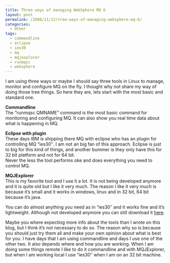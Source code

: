 ```yaml
---
title: Three ways of managing WebSphere MQ 6
layout: post
permalink: /2008/11/12/tree-ways-of-managing-websphere-mq-6/
categories:
  - Other
tags:
  - commandline
  - eclipse
  - ies30
  - mq
  - mqjexplorer
  - runmqsc
  - websphere
---
```

I am using three ways or maybe I should say three tools in Linux to manage, monitor and configure MQ on the fly. I thought why not share my way of doing those tree things. So here they are, lets start with the most basic and standard one.<!--more-->

**Commandline**  
The &#8220;runmqsc QMNAME&#8221; command is the most basic command for monitoring and configuring MQ. It can also show you real time data about what is happening in MQ.

**Eclipse with plugin**  
These days IBM is shipping there MQ with eclipse who has an plugin for controlling MQ &#8220;ies30&#8243;. I am not an big fan of this approach. Eclipse is just to big for this kind of things, and another bummer is they only have this for 32 bit platform and not for 64 bit.  
Never the less the tool performs oke and does everything you need to control MQ.

**MQJExplorer**  
This is my favorite tool and I use it a lot. It is not being developed anymore and it is quite old but I like it very much. The reason I like it very much is because it&#8217;s small and it works in windows, linux and in 32 bit, 64 bit because it&#8217;s java.

You can do almost anything you need as in &#8220;ies30&#8243; and it works fine and it&#8217;s lightweight. Although not developed anymore you can still download it <a title="MQJExplorer" href="http://www.capitalware.biz/mq_tools.html" target="_blank">here</a>.

Maybe you where expecting more info about the tools than I wrote on this blog, but I think it&#8217;s not necessary to do so. The reason why so is because you should just try them all and make your own opinion about what is best for you. I have days that I am using commandline and days I use one of the other two. It also depends where and how you are working. When I am doing some things remote I like to do it commandline and with MQJExplorer, but when I am working local I use &#8220;ies30&#8243; when I am on an 32 bit machine.